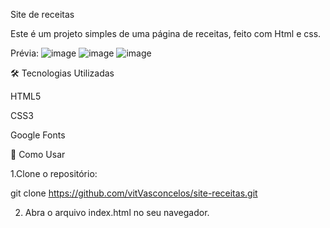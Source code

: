 Site de receitas

Este é um projeto simples de uma página de receitas, feito com Html e css.

Prévia:
![image](https://github.com/user-attachments/assets/a66ebdb2-a9ef-4220-9dc2-4b15508acd66)
![image](https://github.com/user-attachments/assets/48cb8ab8-7d75-4c89-a3d4-09c8c011b4bd)
![image](https://github.com/user-attachments/assets/bdf46b43-60bf-4b91-9d96-1fe252aa804f)

🛠️ Tecnologias Utilizadas

HTML5

CSS3

Google Fonts

🚀 Como Usar

1.Clone o repositório:

git clone https://github.com/vitVasconcelos/site-receitas.git

2. Abra o arquivo index.html no seu navegador.


